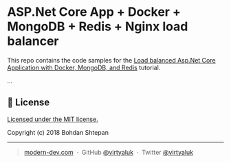# ASP.Net Core App + Docker + MongoDB + Redis + Nginx load balancer

This repo contains the code samples for the [Load balanced Asp.Net Core Application with Docker, MongoDB, and Redis](https://coding4dummies.net/load-balanced-asp-net-core-application-with-docker-mongodb-and-redis-c3c1c9ac2814) tutorial.

...

## :green_book: License

[Licensed under the MIT license.](https://github.com/virtyaluk/aspnetcore-mongo-redis-docker/blob/master/LICENSE)

Copyright (c) 2018 Bohdan Shtepan

---

> [modern-dev.com](http://modern-dev.com) &nbsp;&middot;&nbsp;
> GitHub [@virtyaluk](https://github.com/virtyaluk) &nbsp;&middot;&nbsp;
> Twitter [@virtyaluk](https://twitter.com/virtyaluk)